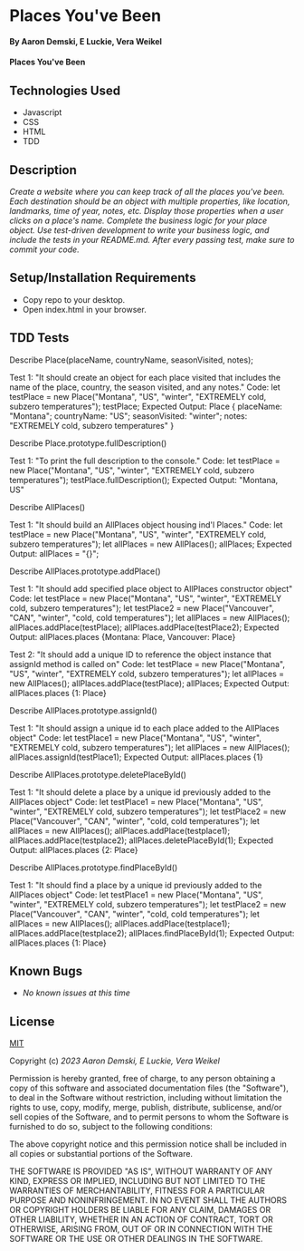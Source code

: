 # Places You've Been

#### By Aaron Demski, E Luckie, Vera Weikel

#### Places You've Been

## Technologies Used

* Javascript
* CSS
* HTML
* TDD

## Description

_Create a website where you can keep track of all the places you've been. Each destination should be an object with multiple properties, like location, landmarks, time of year, notes, etc. Display those properties when a user clicks on a place's name. Complete the business logic for your place object. Use test-driven development to write your business logic, and include the tests in your README.md. After every passing test, make sure to commit your code._

## Setup/Installation Requirements

* Copy repo to your desktop.
* Open index.html in your browser.


## TDD Tests
Describe Place(placeName, countryName, seasonVisited, notes);

Test 1: "It should create an object for each place visited that includes the name of the place, country, the season visited, and any notes."
Code: let testPlace = new Place("Montana", "US", "winter", "EXTREMELY cold, subzero temperatures");
testPlace;
Expected Output: 
Place {
  placeName: "Montana";
  countryName: "US";
  seasonVisited: "winter";
  notes: "EXTREMELY cold, subzero temperatures"
}

<!-- New function -->
Describe Place.prototype.fullDescription()

Test 1: "To print the full description to the console."
Code: let testPlace = new Place("Montana", "US", "winter", "EXTREMELY cold, subzero temperatures");
testPlace.fullDescription();
Expected Output: 
"Montana, US"

<!-- New function -->
Describe AllPlaces()

Test 1: "It should build an AllPlaces object housing ind'l Places."
Code: 
let testPlace = new Place("Montana", "US", "winter", "EXTREMELY cold, subzero temperatures");
let allPlaces = new AllPlaces();
allPlaces;
Expected Output: allPlaces = "{}";

<!-- New function -->
Describe AllPlaces.prototype.addPlace()

Test 1: "It should add specified place object to AllPlaces constructor object"
Code: 
let testPlace = new Place("Montana", "US", "winter", "EXTREMELY cold, subzero temperatures");
let testPlace2 = new Place("Vancouver", "CAN", "winter", "cold, cold temperatures");
let allPlaces = new AllPlaces();
allPlaces.addPlace(testPlace);
allPlaces.addPlace(testPlace2);
Expected Output:
allPlaces.places {Montana: Place, Vancouver: Place}

Test 2: "It should add a unique ID to reference the object instance that assignId method is called on"
Code: 
let testPlace = new Place("Montana", "US", "winter", "EXTREMELY cold, subzero temperatures");
let allPlaces = new AllPlaces();
allPlaces.addPlace(testPlace);
allPlaces;
Expected Output:
allPlaces.places {1: Place}

<!-- New function -->
Describe AllPlaces.prototype.assignId()

Test 1: "It should assign a unique id to each place added to the AllPlaces object"
Code: 
let testPlace1 = new Place("Montana", "US", "winter", "EXTREMELY cold, subzero temperatures");
let allPlaces = new AllPlaces();
allPlaces.assignId(testPlace1);
Expected Output:
allPlaces.places {1}

<!-- New function -->
Describe AllPlaces.prototype.deletePlaceById()

Test 1: "It should delete a place by a unique id previously added to the AllPlaces object"
Code: 
let testPlace1 = new Place("Montana", "US", "winter", "EXTREMELY cold, subzero temperatures");
let testPlace2 = new Place("Vancouver", "CAN", "winter", "cold, cold temperatures");
let allPlaces = new AllPlaces();
allPlaces.addPlace(testplace1);
allPlaces.addPlace(testplace2);
allPlaces.deletePlaceById(1);
Expected Output:
allPlaces.places {2: Place}

<!-- New function -->
Describe AllPlaces.prototype.findPlaceById()

Test 1: "It should find a place by a unique id previously added to the AllPlaces object"
Code: 
let testPlace1 = new Place("Montana", "US", "winter", "EXTREMELY cold, subzero temperatures");
let testPlace2 = new Place("Vancouver", "CAN", "winter", "cold, cold temperatures");
let allPlaces = new AllPlaces();
allPlaces.addPlace(testplace1);
allPlaces.addPlace(testplace2);
allPlaces.findPlaceById(1);
Expected Output:
allPlaces.places {1: Place}

## Known Bugs

* _No known issues at this time_

## License

[MIT](https://choosealicense.com/licenses/mit/)

Copyright (c) _2023 Aaron Demski, E Luckie, Vera Weikel_

Permission is hereby granted, free of charge, to any person obtaining a copy
of this software and associated documentation files (the "Software"), to deal
in the Software without restriction, including without limitation the rights
to use, copy, modify, merge, publish, distribute, sublicense, and/or sell
copies of the Software, and to permit persons to whom the Software is
furnished to do so, subject to the following conditions:

The above copyright notice and this permission notice shall be included in all
copies or substantial portions of the Software.

THE SOFTWARE IS PROVIDED "AS IS", WITHOUT WARRANTY OF ANY KIND, EXPRESS OR
IMPLIED, INCLUDING BUT NOT LIMITED TO THE WARRANTIES OF MERCHANTABILITY,
FITNESS FOR A PARTICULAR PURPOSE AND NONINFRINGEMENT. IN NO EVENT SHALL THE
AUTHORS OR COPYRIGHT HOLDERS BE LIABLE FOR ANY CLAIM, DAMAGES OR OTHER
LIABILITY, WHETHER IN AN ACTION OF CONTRACT, TORT OR OTHERWISE, ARISING FROM,
OUT OF OR IN CONNECTION WITH THE SOFTWARE OR THE USE OR OTHER DEALINGS IN THE
SOFTWARE.